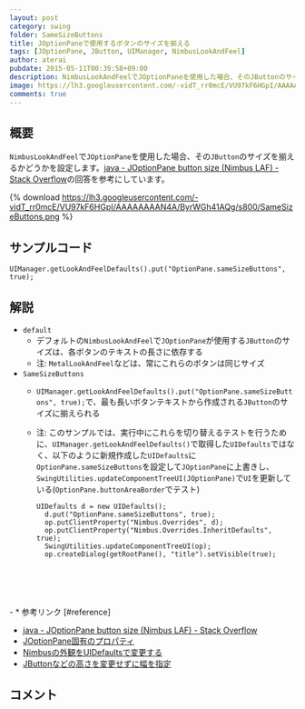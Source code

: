 ```yaml
---
layout: post
category: swing
folder: SameSizeButtons
title: JOptionPaneで使用するボタンのサイズを揃える
tags: [JOptionPane, JButton, UIManager, NimbusLookAndFeel]
author: aterai
pubdate: 2015-05-11T00:39:58+09:00
description: NimbusLookAndFeelでJOptionPaneを使用した場合、そのJButtonのサイズを揃えるかどうかを設定します。
image: https://lh3.googleusercontent.com/-vidT_rr0mcE/VU97kF6HGpI/AAAAAAAAN4A/ByrWGh41AQg/s800/SameSizeButtons.png
comments: true
---
```

## 概要
`NimbusLookAndFeel`で`JOptionPane`を使用した場合、その`JButton`のサイズを揃えるかどうかを設定します。[java - JOptionPane button size (Nimbus LAF) - Stack Overflow](https://stackoverflow.com/questions/30138984/joptionpane-button-size-nimbus-laf)の回答を参考にしています。

{% download https://lh3.googleusercontent.com/-vidT_rr0mcE/VU97kF6HGpI/AAAAAAAAN4A/ByrWGh41AQg/s800/SameSizeButtons.png %}

## サンプルコード
<pre class="prettyprint"><code>UIManager.getLookAndFeelDefaults().put("OptionPane.sameSizeButtons", true);
</code></pre>

## 解説
- `default`
    - デフォルトの`NimbusLookAndFeel`で`JOptionPane`が使用する`JButton`のサイズは、各ボタンのテキストの長さに依存する
    - 注: `MetalLookAndFeel`などは、常にこれらのボタンは同じサイズ
- `SameSizeButtons`
    - `UIManager.getLookAndFeelDefaults().put("OptionPane.sameSizeButtons", true);`で、最も長いボタンテキストから作成される`JButton`のサイズに揃えられる
    - 注: このサンプルでは、実行中にこれらを切り替えるテストを行うために、`UIManager.getLookAndFeelDefaults()`で取得した`UIDefaults`ではなく、以下のように新規作成した`UIDefaults`に`OptionPane.sameSizeButtons`を設定して`JOptionPane`に上書きし、`SwingUtilities.updateComponentTreeUI(JOptionPane)`で`UI`を更新している(`OptionPane.buttonAreaBorder`でテスト)
        
        <pre class="prettyprint"><code>UIDefaults d = new UIDefaults();
        d.put("OptionPane.sameSizeButtons", true);
        op.putClientProperty("Nimbus.Overrides", d);
        op.putClientProperty("Nimbus.Overrides.InheritDefaults", true);
        SwingUtilities.updateComponentTreeUI(op);
        op.createDialog(getRootPane(), "title").setVisible(true);
</code></pre>
    - * 参考リンク [#reference]
- [java - JOptionPane button size (Nimbus LAF) - Stack Overflow](https://stackoverflow.com/questions/30138984/joptionpane-button-size-nimbus-laf)
- [JOptionPane固有のプロパティ](https://docs.oracle.com/javase/jp/8/docs/api/javax/swing/plaf/synth/doc-files/componentProperties.html)
- [Nimbusの外観をUIDefaultsで変更する](https://ateraimemo.com/Swing/UIDefaultsOverrides.html)
- [JButtonなどの高さを変更せずに幅を指定](https://ateraimemo.com/Swing/ButtonWidth.html)

<!-- dummy comment line for breaking list -->

## コメント
